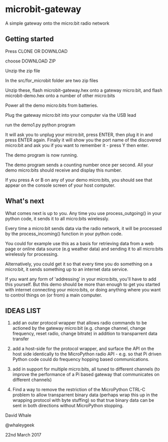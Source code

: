 # microbit-gateway
A simple gateway onto the micro:bit radio network

## Getting started

Press CLONE OR DOWNLOAD

choose DOWNLOAD ZIP

Unzip the zip file

In the src/for_microbit folder are two zip files

Unzip these, flash microbit-gateway.hex onto a gateway micro:bit,
and flash microbit-demo.hex onto a number of other micro:bits

Power all the demo micro:bits from batteries.

Plug the gateway micro:bit into your computer via the USB lead

run the demo1.py python program

It will ask you to unplug your micro:bit, press ENTER, then plug it
in and press ENTER again. Finally it will show you the port name of
the discovered micro:bit and ask you if you want to remember it - press
Y then enter.

The demo program is now running.

The demo program sends a counting number once per second. All your
demo micro:bits should receive and display this number.

If you press A or B on any of your demo micro:bits, you should see
that appear on the console screen of your host computer.

## What's next

What comes next is up to you. Any time you use process_outgoing()
in your python code, it sends it to all micro:bits wirelessly.

Every time a micro:bit sends data via the radio network, it will
be processed by the process_incoming() function in your python code.

You could for example use this as a basis for retrieving data from a
web page or online data source (e.g weather data) and sending it
to all micro:bits wirelessly for processing.

Alternatively, you could get it so that every time you do something
on a micro:bit, it sends something up to an internet data service.


If you want any form of 'addressing' in your micro:bits, you'll have
to add this yourself. But this demo should be more than enough to
get you started with internet connecting your micro:bits, or doing
anything where you want to control things on (or from) a main
computer.

## IDEAS LIST

1. add an outer protocol wrapper that allows radio commands to be
actioned by the gateway micro:bit (e.g. change channel, change frequency,
reset radio, change bitrate) in addition to transparrent data transfer

2. add a host-side for the protocol wrapper, and surface the API on the host
side identically to the MicroPython radio API - e.g. so that Pi driven
Python code could do frequency hopping based communications.

3. add in support for multiple micro:bits, all tuned to different channels
(to improve the performance of a Pi based gateway that communicates
on different channels)

4. Find a way to remove the restriction of the MicroPython CTRL-C
problem to allow transparrent binary data (perhaps wrap this up in
the wrapping protocol with byte stuffing) so that true binary data
can be sent in both directions without MicroPython stopping.

David Whale

@whaleygeek

22nd March 2017


